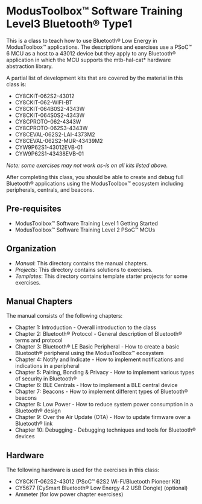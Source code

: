 # ModusToolbox™ Software Training Level3 Bluetooth® Type1

This is a class to teach how to use Bluetooth® Low Energy in ModusToolbox™ applications. The descriptions and exercises use a PSoC™ 6 MCU as a host to a 43012 device but they apply to any Bluetooth® application in which the MCU supports the mtb-hal-cat* hardware abstraction library.

A partial list of development kits that are covered by the material in this class is:

- CY8CKIT-062S2-43012
- CY8CKIT-062-WIFI-BT
- CY8CKIT-064B0S2-4343W
- CY8CKIT-064S0S2-4343W
- CY8CPROTO-062-4343W
- CY8CPROTO-062S3-4343W
- CY8CEVAL-062S2-LAI-4373M2
- CY8CEVAL-062S2-MUR-43439M2
- CYW9P62S1-43012EVB-01
- CYW9P62S1-43438EVB-01

*Note: some exercises may not work as-is on all kits listed above.*

After completing this class, you should be able to create and debug full Bluetooth® applications using the ModusToolbox™ ecosystem including peripherals, centrals, and beacons.

## Pre-requisites

- ModusToolbox™ Software Training Level 1 Getting Started
- ModusToolbox™ Software Training Level 2 PSoC™ MCUs

## Organization

- *Manual*:    This directory contains the manual chapters.
- *Projects*:  This directory contains solutions to exercises.
- *Templates*: This directory contains template starter projects for some exercises.

## Manual Chapters

The manual consists of the following chapters:

- Chapter 1: Introduction - Overall introduction to the class
- Chapter 2: Bluetooth® Protocol - General description of Bluetooth® terms and protocol
- Chapter 3: Bluetooth® LE Basic Peripheral - How to create a basic Bluetooth® peripheral using the ModusToolbox™ ecosystem
- Chapter 4: Notify and Indicate - How to implement notifications and indications in a peripheral
- Chapter 5: Pairing, Bonding & Privacy - How to implement various types of security in Bluetooth®
- Chapter 6: BLE Centrals - How to implement a BLE central device
- Chapter 7: Beacons - How to implement different types of Bluetooth® beacons
- Chapter 8: Low Power - How to reduce system power consumption in a Bluetooth® design
- Chapter 9: Over the Air Update (OTA) - How to update firmware over a Bluetooth® link
- Chapter 10: Debugging - Debugging techniques and tools for Bluetooth® devices

## Hardware

The following hardware is used for the exercises in this class:

- CY8CKIT-062S2-43012 (PSoC™ 62S2 Wi-Fi/Bluetooth Pioneer Kit)
- CY5677 (CySmart Bluetooth® Low Energy 4.2 USB Dongle) (optional)
- Ammeter (for low power chapter exercises)
